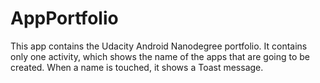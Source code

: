 # AppPortfolio
This app contains the Udacity Android Nanodegree portfolio.
It contains only one activity, which shows the name of the apps that are going to be created.
When a name is touched, it shows a Toast message.
